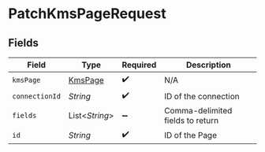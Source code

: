 # PatchKmsPageRequest


## Fields

| Field                                     | Type                                      | Required                                  | Description                               |
| ----------------------------------------- | ----------------------------------------- | ----------------------------------------- | ----------------------------------------- |
| `kmsPage`                                 | [KmsPage](../../models/shared/KmsPage.md) | :heavy_check_mark:                        | N/A                                       |
| `connectionId`                            | *String*                                  | :heavy_check_mark:                        | ID of the connection                      |
| `fields`                                  | List\<*String*>                           | :heavy_minus_sign:                        | Comma-delimited fields to return          |
| `id`                                      | *String*                                  | :heavy_check_mark:                        | ID of the Page                            |